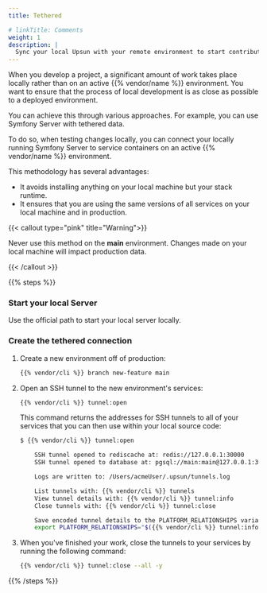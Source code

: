 ```yaml
---
title: Tethered

# linkTitle: Comments
weight: 1
description: |
  Sync your local Upsun with your remote environment to start contributing.
---
```


When you develop a project, a significant amount of work takes place
locally rather than on an active {{% vendor/name %}} environment. You want to ensure
that the process of local development is as close as possible to a deployed
environment.

You can achieve this through various approaches. For example, you can use
Symfony Server with tethered data.

To do so, when testing changes locally, you can connect your locally running
Symfony Server to service containers on an active {{% vendor/name %}} environment.

This methodology has several advantages:

- It avoids installing anything on your local machine but your stack runtime.
- It ensures that you are using the same versions of all services on your local
  machine and in production.

{{< callout type="pink" title="Warning">}}

Never use this method on the **main** environment. Changes made on your local
machine will impact production data.

{{< /callout >}}

{{% steps %}}

### Start your local Server

Use the official path to start your local server locally.

### Create the tethered connection

1.  Create a new environment off of production:

    ```bash
    {{% vendor/cli %}} branch new-feature main
    ```

1.  Open an SSH tunnel to the new environment's services:

    ```bash
    {{% vendor/cli %}} tunnel:open
    ```

    This command returns the addresses for SSH tunnels to all of your services that you can then use within your local source code:

    ```bash
    $ {{% vendor/cli %}} tunnel:open
    
        SSH tunnel opened to rediscache at: redis://127.0.0.1:30000
        SSH tunnel opened to database at: pgsql://main:main@127.0.0.1:30001/main

        Logs are written to: /Users/acmeUser/.upsun/tunnels.log

        List tunnels with: {{% vendor/cli %}} tunnels
        View tunnel details with: {{% vendor/cli %}} tunnel:info
        Close tunnels with: {{% vendor/cli %}} tunnel:close

        Save encoded tunnel details to the PLATFORM_RELATIONSHIPS variable using:
        export PLATFORM_RELATIONSHIPS="$({{% vendor/cli %}} tunnel:info --encode)"
    ```

1. When you've finished your work, close the tunnels to your services by running the following command:

    ```bash
    {{% vendor/cli %}} tunnel:close --all -y
    ```

{{% /steps %}}